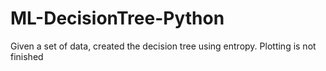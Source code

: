 # ML-DecisionTree-Python
Given a set of data, created the decision tree using entropy. Plotting is not finished 
